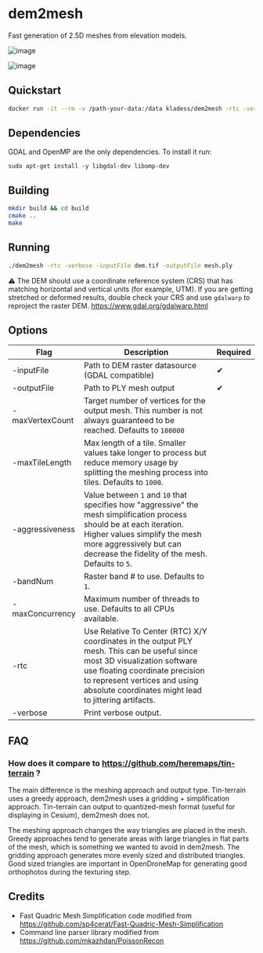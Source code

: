 # dem2mesh

Fast generation of 2.5D meshes from elevation models.

![image](https://user-images.githubusercontent.com/1951843/47350997-15d3da00-d685-11e8-8d9f-e394fc17859e.png)

![image](https://user-images.githubusercontent.com/1951843/47351205-7e22bb80-d685-11e8-87c5-33b21ae05b75.png)

## Quickstart

```bash
docker run -it --rm -v /path-your-data:/data kladess/dem2mesh -rtc -verbose -inputFile data/dem.tif -outputFile /data/mesh.ply
```

## Dependencies

GDAL and OpenMP are the only dependencies. To install it run:

```
sudo apt-get install -y libgdal-dev libomp-dev
```

## Building

```bash
mkdir build && cd build
cmake ..
make
``` 

## Running

```bash
./dem2mesh -rtc -verbose -inputFile dem.tif -outputFile mesh.ply
```

:warning: The DEM should use a coordinate reference system (CRS) that has matching horizontal and vertical units (for example, UTM). If you are getting stretched or deformed results, double check your CRS and use `gdalwarp` to reproject the raster DEM. https://www.gdal.org/gdalwarp.html

## Options

| Flag | Description | Required |
| --- | --- | --- |
| -inputFile | Path to DEM raster datasource (GDAL compatible) | ✔ |
| -outputFile | Path to PLY mesh output | ✔ |
| -maxVertexCount | Target number of vertices for the output mesh. This number is not always guaranteed to be reached. Defaults to `100000` | |
| -maxTileLength | Max length of a tile. Smaller values take longer to process but reduce memory usage by splitting the meshing process into tiles. Defaults to `1000`. | |
| -aggressiveness | Value between `1` and `10` that specifies how "aggressive" the mesh simplification process should be at each iteration. Higher values simplify the mesh more aggressively but can decrease the fidelity of the mesh. Defaults to `5`. | |
| -bandNum | Raster band # to use. Defaults to `1`. | |
| -maxConcurrency | Maximum number of threads to use. Defaults to all CPUs available. | |
| -rtc | Use Relative To Center (RTC) X/Y coordinates in the output PLY mesh. This can be useful since most 3D visualization software use floating coordinate precision to represent vertices and using absolute coordinates might lead to jittering artifacts. | |
| -verbose | Print verbose output. | |

## FAQ

### How does it compare to https://github.com/heremaps/tin-terrain ?

The main difference is the meshing approach and output type. Tin-terrain uses a greedy approach, dem2mesh uses a gridding + simplification approach. Tin-terrain can output to quantized-mesh format (useful for displaying in Cesium), dem2mesh does not.

The meshing approach changes the way triangles are placed in the mesh. Greedy approaches tend to generate areas with large triangles in flat parts of the mesh, which is something we wanted to avoid in dem2mesh. The gridding approach generates more evenly sized and distributed triangles. Good sized triangles are important in OpenDroneMap for generating good orthophotos during the texturing step.

## Credits

- Fast Quadric Mesh Simplification code modified from https://github.com/sp4cerat/Fast-Quadric-Mesh-Simplification
- Command line parser library modified from https://github.com/mkazhdan/PoissonRecon
